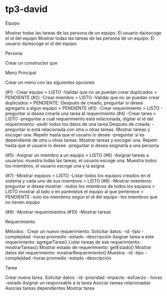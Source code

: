 # tp3-david

Equipo

Mostrar todas las tareas de las persona de un equipo. El usuario da/escoge el id del equipo
Mostrar todas las tareas de las persona de un equipo. El usuario da/escoge el id del equipo

Persona

Crear un constructor que 


Menú Principal

Crear un menú con las siguientes opciones

(#1) -Crear equipo > LISTO 
	-Validar que no se puedan crear duplicados > PENDIENTE 
(#2) -Crear miembro > LISTO
	-Validar que no se puedan crear duplicados > PENDIENTE
	-Después de creado, preguntar si desea agregarlo a algún equipo > PENDIENTE
(#3) -Crear requerimiento > LISTO
	-preguntar si desea crearle una tarea al requerimiento
(#4) -Crear tarea > LISTO
	-preguntar a cuál requerimiento está relacionada, digitar el id del requerimiento
	-pedir todos los datos de una tarea
	Después de creada:
	-preguntar si está relacionada con otra u otras tareas. Mostrar tareas y escoger una. Repetir hasta que el usuario lo desee
	-preguntar si es dependiente de otra u otras tareas. Mostrar tareas y escoger una. Repetir hasta que el usuario lo desee
	-preguntar si desea asignarla a una persona

(#5) -Asignar un miembro a un equipo > LISTO
(#6) -Asignar tareas a usuarios: muestra todas las tareas, el usuario escoge una. Muestra todos los miembros, el usuario escoge una y la asigna 

(#7) -Mostrar equipos > LISTO
	-Listar todos los equipos creados en el sistema y cada uno de sus miembros > LISTO
(#8) -Mostrar miembros:	preguntar si desea mostrar:
	-todos los miembros de todos los equipos > LISTO mostrar al lado o en paréntesis el equipo al que pertenece > PENDIENTE
	-solo los miembros según el id del equipo
	-los miembros que no tienen equipo
	
(#9) -Mostrar requerimientos 
(#10) -Mostrar tareas 

Requerimiento

Métodos :
Crear un nuevo requerimiento. Solicitar datos:
	-id
	-tipo
	-complejidad
	-horas promedio
	-estado
	-descripción
Asignar tarea a este requerimiento: agregarTarea()
Listar tareas de ese requerimiento: mostrarTareas()
Mostrar estado de requerimiento: getEstado()
Mostrar datos del requerimiento: mostrarRequerimiento()	
	Muestra:
	-id
	-tipo
	-complejidad
	-horas promedio
	-estado
	-descripción

Tarea

Crear nueva tarea. Solicitar datos:
	-id
	-prioridad
	-impacto
	-esfuerzo - horas
	-estado
Asignar un responsable a la tarea
Asociar tareas relacionadas
Asocias tareas dependientes
Mostrar tarea
